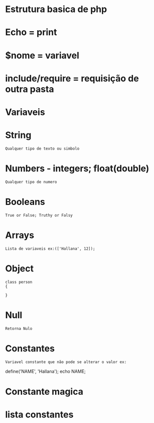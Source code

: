 
# Estrutura basica de php
<?php
?>

# Echo = print 
# $nome = variavel
# include/require = requisição de outra pasta

<?php
include 'public\amoeba.php';
echo $nome;

?>

# Variaveis

# String

    Qualquer tipo de texto ou simbolo
# Numbers - integers; float(double)

    Qualquer tipo de numero
# Booleans

    True or False; Truthy or Falsy
# Arrays

    Lista de variaveis ex:(['Hallana', 12]);
# Object

    class person
    {

    }
# Null
    Retorna Nulo

# Constantes
    Variavel constante que não pode se alterar o valor ex:

define('NAME', 'Hallana');
echo NAME;

# Constante magica

<?php
function teste()
{
    echo __FUNCTION__;
    echo __METHOD__;
}
teste();
?>

# lista constantes

<?php
$cons = get_defined_constants(true);
var_dump($cons);

?>

#


